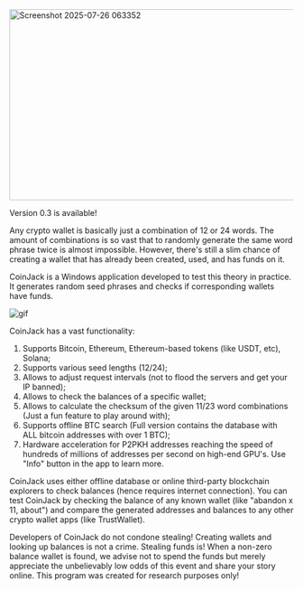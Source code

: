 
<img width="843" height="338" alt="Screenshot 2025-07-26 063352" src="https://github.com/user-attachments/assets/a77399d8-7956-415b-ac4e-a339d3b86cd8" />

Version 0.3 is available!

Any crypto wallet is basically just a combination of 12 or 24 words. 
The amount of combinations is so vast that to randomly generate the same word phrase twice is almost impossible. 
However, there's still a slim chance of creating a wallet that has already been created, used, and has funds on it.

CoinJack is a Windows application developed to test this theory in practice.
It generates random seed phrases and checks if corresponding wallets have funds.

![gif](https://github.com/user-attachments/assets/da23d7b5-c449-47fe-b017-61d6d32b6873)

CoinJack has a vast functionality:
1) Supports Bitcoin, Ethereum, Ethereum-based tokens (like USDT, etc), Solana;
2) Supports various seed lengths (12/24);
3) Allows to adjust request intervals (not to flood the servers and get your IP banned);
4) Allows to check the balances of a specific wallet;
5) Allows to calculate the checksum of the given 11/23 word combinations (Just a fun feature to play around with);
6) Supports offline BTC search (Full version contains the database with ALL bitcoin addresses with over 1 BTC);
7) Hardware acceleration for P2PKH addresses reaching the speed of hundreds of millions of addresses per second on high-end GPU's.
   Use "Info" button in the app to learn more.

CoinJack uses either offline database or online third-party blockchain explorers to check balances (hence requires internet connection).
You can test CoinJack by checking the balance of any known wallet (like "abandon x 11, about") and compare the generated addresses and balances to any other crypto wallet apps (like TrustWallet).

Developers of CoinJack do not condone stealing! Creating wallets and looking up balances is not a crime. Stealing funds is!
When a non-zero balance wallet is found, we advise not to spend the funds but merely appreciate the unbelievably low odds of this event and share your story online. 
This program was created for research purposes only!
